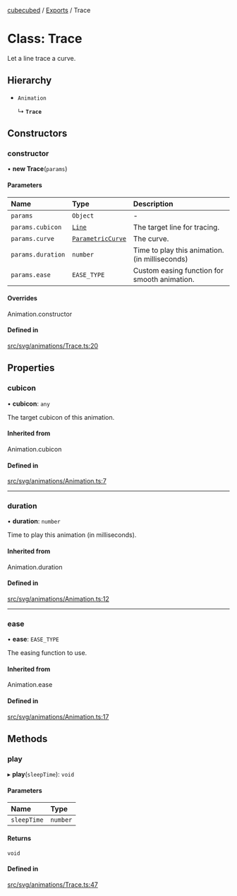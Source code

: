 [cubecubed](/reference/README.md) / [Exports](/reference/modules.md) / Trace

# Class: Trace

Let a line trace a curve.

## Hierarchy

- `Animation`

  ↳ **`Trace`**

## Constructors

### constructor

• **new Trace**(`params`)

#### Parameters

| Name | Type | Description |
| :------ | :------ | :------ |
| `params` | `Object` | - |
| `params.cubicon` | [`Line`](/reference/classes/Line.md) | The target line for tracing. |
| `params.curve` | [`ParametricCurve`](/reference/classes/ParametricCurve.md) | The curve. |
| `params.duration` | `number` | Time to play this animation. (in milliseconds) |
| `params.ease` | `EASE_TYPE` | Custom easing function for smooth animation. |

#### Overrides

Animation.constructor

#### Defined in

[src/svg/animations/Trace.ts:20](https://github.com/imaphatduc/cubecubed/blob/1251e31/src/svg/animations/Trace.ts#L20)

## Properties

### cubicon

• **cubicon**: `any`

The target cubicon of this animation.

#### Inherited from

Animation.cubicon

#### Defined in

[src/svg/animations/Animation.ts:7](https://github.com/imaphatduc/cubecubed/blob/1251e31/src/svg/animations/Animation.ts#L7)

___

### duration

• **duration**: `number`

Time to play this animation (in milliseconds).

#### Inherited from

Animation.duration

#### Defined in

[src/svg/animations/Animation.ts:12](https://github.com/imaphatduc/cubecubed/blob/1251e31/src/svg/animations/Animation.ts#L12)

___

### ease

• **ease**: `EASE_TYPE`

The easing function to use.

#### Inherited from

Animation.ease

#### Defined in

[src/svg/animations/Animation.ts:17](https://github.com/imaphatduc/cubecubed/blob/1251e31/src/svg/animations/Animation.ts#L17)

## Methods

### play

▸ **play**(`sleepTime`): `void`

#### Parameters

| Name | Type |
| :------ | :------ |
| `sleepTime` | `number` |

#### Returns

`void`

#### Defined in

[src/svg/animations/Trace.ts:47](https://github.com/imaphatduc/cubecubed/blob/1251e31/src/svg/animations/Trace.ts#L47)
